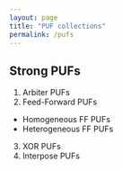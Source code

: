 ```yaml
---
layout: page
title: "PUF collections"
permalink: /pufs
---
```


## Strong PUFs
1. Arbiter PUFs
2. Feed-Forward PUFs
- Homogeneous FF PUFs
- Heterogeneous FF PUFs
3. XOR PUFs
4. Interpose PUFs